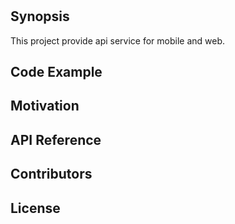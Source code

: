 #

## Synopsis
This project provide api service for mobile and web.

## Code Example

## Motivation

## API Reference

## Contributors

## License

